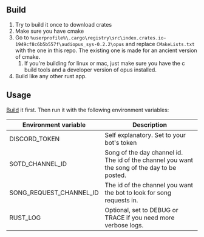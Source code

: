 ## Build
1. Try to build it once to download crates
2. Make sure you have cmake
3. Go to `%userprofile%\.cargo\registry\src\index.crates.io-1949cf8c6b5b557f\audiopus_sys-0.2.2\opus` and replace `CMakeLists.txt` with the one in this repo. The existing one is made for an ancient version of cmake.
   1. If you're building for linux or mac, just make sure you have the c build tools and a developer version of opus installed.
4. Build like any other rust app.

## Usage
[Build](#Build) it first. Then run it with the following environment variables:

| Environment variable    | Description                                                                                  |
|-------------------------|----------------------------------------------------------------------------------------------|
| DISCORD_TOKEN           | Self explanatory. Set to your bot's token                                                    |
| SOTD_CHANNEL_ID         | Song of the day channel id. The id of the channel you want the song of the day to be posted. |
| SONG_REQUEST_CHANNEL_ID | The id of the channel you want the bot to look for song requests in.                         |
| RUST_LOG                | Optional, set to DEBUG or TRACE if you need more verbose logs.                               |







